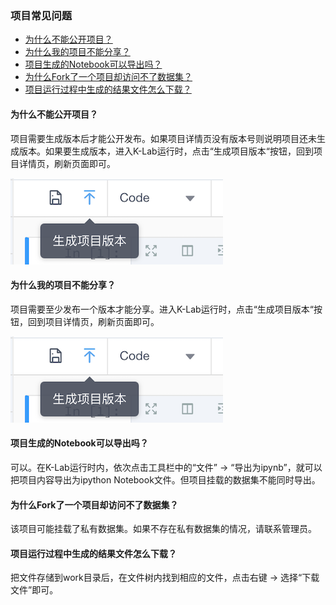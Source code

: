 ### 项目常见问题
* [为什么不能公开项目？](#为什么不能公开项目)
* [为什么我的项目不能分享？](#为什么我的项目不能分享)
* [项目生成的Notebook可以导出吗？](#项目生成的Notebook可以导出吗)
* [为什么Fork了一个项目却访问不了数据集？](#为什么Fork了一个项目却访问不了数据集)
* [项目运行过程中生成的结果文件怎么下载？](#项目运行过程中生成的结果文件怎么下载)

#### 为什么不能公开项目？
项目需要生成版本后才能公开发布。如果项目详情页没有版本号则说明项目还未生成版本。如果要生成版本，进入K-Lab运行时，点击“生成项目版本“按钮，回到项目详情页，刷新页面即可。

![image description](/image/new-version.png)


#### 为什么我的项目不能分享？
项目需要至少发布一个版本才能分享。进入K-Lab运行时，点击“生成项目版本“按钮，回到项目详情页，刷新页面即可。

![image description](/image/new-version.png)


#### 项目生成的Notebook可以导出吗？
可以。在K-Lab运行时内，依次点击工具栏中的“文件” → “导出为ipynb”，就可以把项目内容导出为ipython Notebook文件。但项目挂载的数据集不能同时导出。

#### 为什么Fork了一个项目却访问不了数据集？
该项目可能挂载了私有数据集。如果不存在私有数据集的情况，请联系管理员。

#### 项目运行过程中生成的结果文件怎么下载？
把文件存储到work目录后，在文件树内找到相应的文件，点击右键 → 选择“下载文件”即可。
